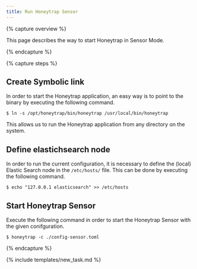 ```yaml
---
title: Run Honeytrap Sensor
---
```


{% capture overview %}

This page describes the way to start Honeytrap in Sensor Mode.

{% endcapture %}


{% capture steps %}

## Create Symbolic link

In order to start the Honeytrap application, an easy way is to point to the binary by executing the following command.

```
$ ln -s /opt/honeytrap/bin/honeytrap /usr/local/bin/honeytrap
```

This allows us to run the Honeytrap application from any directory on the system.

## Define elastichsearch node

In order to run the current configuration, it is necessary to define the (local) Elastic Search node in the `/etc/hosts/` file. This can be done by executing the following command.

```
$ echo "127.0.0.1 elasticsearch" >> /etc/hosts
```

## Start Honeytrap Sensor

Execute the following command in order to start the Honeytrap Sensor with the given conifguration.

```
$ honeytrap -c ./config-sensor.toml
```

{% endcapture %}

{% include templates/new_task.md %}
